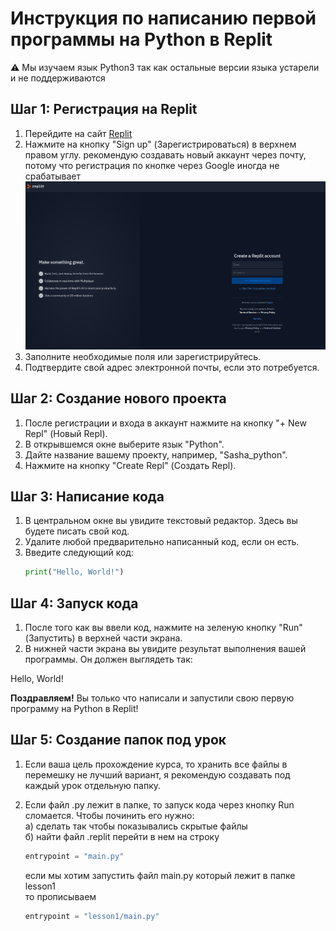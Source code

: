 # Инструкция по написанию первой программы на Python в Replit
:warning: Мы изучаем язык Python3 так как остальные версии языка устарели и не поддерживаются

## Шаг 1: Регистрация на Replit
1. Перейдите на сайт [Replit](https://replit.com/)
2. Нажмите на кнопку "Sign up" (Зарегистрироваться) в верхнем правом углу.
   рекомендую создавать новый аккаунт через почту, потому что регистрация по кнопке через Google иногда не срабатывает
   ![рисунок1](images/u0_img0.png)
4. Заполните необходимые поля или зарегистрируйтесь.
5. Подтвердите свой адрес электронной почты, если это потребуется.

## Шаг 2: Создание нового проекта
1. После регистрации и входа в аккаунт нажмите на кнопку "+ New Repl" (Новый Repl).
2. В открывшемся окне выберите язык "Python". 
3. Дайте название вашему проекту, например, "Sasha_python".
4. Нажмите на кнопку "Create Repl" (Создать Repl).

## Шаг 3: Написание кода
1. В центральном окне вы увидите текстовый редактор. Здесь вы будете писать свой код.
2. Удалите любой предварительно написанный код, если он есть.
3. Введите следующий код:
   ```python
   print("Hello, World!")
   ```

## Шаг 4: Запуск кода
1. После того как вы ввели код, нажмите на зеленую кнопку "Run" (Запустить) в верхней части экрана.
2. В нижней части экрана вы увидите результат выполнения вашей программы. Он должен выглядеть так:

Hello, World!

**Поздравляем!** Вы только что написали и запустили свою первую программу на Python в Replit!

## Шаг 5: Создание папок под урок
1. Если ваша цель прохождение курса, то хранить все файлы в перемешку не лучший вариант, я рекомендую создавать под каждый урок отдельную папку.

2. Eсли файл .py лежит в папке, то запуск кода через кнопку Run сломается. Чтобы починить его нужно:  
   a) сделать так чтобы показывались скрытые файлы   
   б) найти файл .replit перейти в нем на строку   
   ```python   
   entrypoint = "main.py"
   ```
   если мы хотим запустить файл main.py который лежит в папке lesson1  
   то прописываем 
   ```python   
   entrypoint = "lesson1/main.py"
   ```

